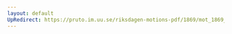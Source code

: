 ```yaml
---
layout: default
UpRedirect: https://pruto.im.uu.se/riksdagen-motions-pdf/1869/mot_1869__ak__154.pdf
---
```

